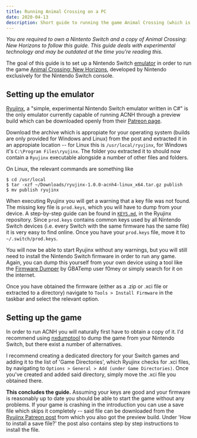 ```yaml
---
title: Running Animal Crossing on a PC
date: 2020-04-13
description: Short guide to running the game Animal Crossing (which is released exclusively for Nintendo Switch) on a PC.
---
```


_You are required to own a Nintento Switch and a copy of Animal Crossing: New Horizons to follow this guide. This guide deals with experimental technology and may be outdated at the time you're reading this._

The goal of this guide is to set up a Nintendo Switch [emulator](https://en.wikipedia.org/w/index.php?title=Emulator&oldid=947215529) in order to run the game [Animal Crossing: New Horizons](https://en.wikipedia.org/w/index.php?title=Animal_Crossing:_New_Horizons&oldid=950659793), developed by Nintendo exclusively for the Nintendo Switch console.

## Setting up the emulator

[Ryujinx](https://ryujinx.org/), a "simple, experimental Nintendo Switch emulator written in C#" is the only emulator currently capable of running ACNH through a preview build which can be downloaded openly from their [Patreon page](https://www.patreon.com/posts/animal-crossing-35196813).

Download the archive which is appropiate for your operating system (builds are only provided for Windows and Linux) from the post and extracted it in an appropiate location -- for Linux this is `/usr/local/ryujinx`, for Windows it's `C:\Program Files\ryujinx`. The folder you extracted it to should now contain a `Ryujinx` executable alongside a number of other files and folders.

On Linux, the relevant commands are something like

```
$ cd /usr/local
$ tar -xzf ~/Downloads/ryujinx-1.0.0-acnh4-linux_x64.tar.gz publish
$ mv publish ryujinx
```

When executing Ryujinx you will get a warning that a key file was not found. The missing key file is `prod.keys`, which you will have to dump from your device. A step-by-step guide can be found in [`KEYS.md`](https://github.com/Ryujinx/Ryujinx/blob/master/KEYS.md), in the Ryujinx repository. Since `prod.keys` contains common keys used by all Nintendo Switch devices (i.e. every Switch with the same firmware has the same file) it is very easy to find online. Once you have your `prod.keys` file, move it to `~/.switch/prod.keys`.

You will now be able to start Ryujinx without any warnings, but you will still need to install the Nintendo Switch firmware in order to run any game. Again, you can dump this yourself from your own device using a tool like the [Firmware Dumper](https://gbatemp.net/threads/firmware-dumper.522522/) by GBATemp user f0mey or simply search for it on the internet.

Once you have obtained the firmware (either as a .zip or .xci file or extracted to a directory) navigate to `Tools > Install Firmware` in the taskbar and select the relevant option.

## Setting up the game

In order to run ACNH you will naturally first have to obtain a copy of it. I'd recommend using [nxdumptool](https://github.com/DarkMatterCore/nxdumptool) to dump the game from your Nintendo Switch, but there exist a number of alternatives.

I recommend creating a dedicated directory for your Switch games and adding it to the list of 'Game Directories', which Ryujinx checks for .xci files, by navigating to `Options > General > Add (under Game Directories)`. Once you've created and added said directory, simply move the .xci file you obtained there.

__This concludes the guide.__ Assuming your keys are good and your firmware is reasonably up to date you should be able to start the game without any problems. If your game is crashing in the introduction you can use a save file which skips it completely -- said file can be downloaded from the [Ryujinx Patreon post](https://www.patreon.com/posts/animal-crossing-35196813) from which you also got the preview build. Under 'How to install a save file?' the post also contains step by step instructions to install the file.
